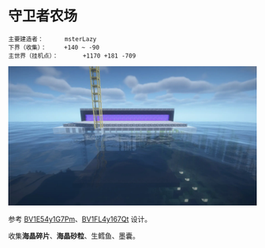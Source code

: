 # 守卫者农场

```
主要建造者：		msterLazy
下界（收集）：		+140 ~ -90
主世界（挂机点）：		+1170 +181 -709
```

![](/img/place/守卫者农场.webp)

参考 [BV1E54y1G7Pm](https://www.bilibili.com/video/BV1E54y1G7Pm)、[BV1FL4y167Qt](https://www.bilibili.com/video/BV1FL4y167Qt) 设计。

收集**海晶碎片**、**海晶砂粒**、生鳕鱼、墨囊。

